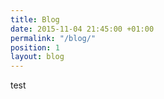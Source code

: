 ```yaml
---
title: Blog
date: 2015-11-04 21:45:00 +01:00
permalink: "/blog/"
position: 1
layout: blog
---
```


test 